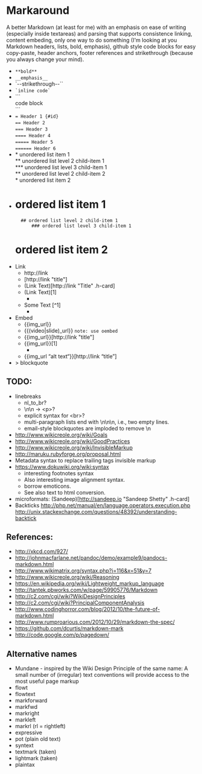 # Markaround

A better Markdown (at least for me) with an emphasis on ease of writing (especially inside textareas) and parsing that supports consistence linking, content embeding, only one way to do something (I'm looking at you Markdown headers, lists, bold, emphasis), github style code blocks for easy copy-paste, header anchors, footer references and strikethrough (because you always change your mind).

* `**bold**`
* `__emphasis__`
* `--strikethrough--``
*  `` `inline code` ``
* \`\`\`  
    code block  
    \`\`\`
* `= Header 1 {#id}`  
    `== Header 2`  
    `=== Header 3`  
    `==== Header 4`  
    `===== Header 5`  
    `====== Header 6`  
* \* unordered list item 1  
   \*\* unordered list level 2 child-item 1  
   \*\*\* unordered list level 3 child-item 1  
   \*\* unordered list level 2 child-item 2  
    \* unordered list item 2
* # ordered list item 1  
        ## ordered list level 2 child-item 1  
            ### ordered list level 3 child-item 1  
    # ordered list item 2
* Link
    * http://link
    * \[http://link "title"]
    * \(Link Text)\[http://link "Title" .h-card]
    * \(Link Text)\[1]
      * [1]: http://link "title"
    * Some Text \[^1]
      * [^1]: http://link "title"
* Embed
  * {{img_url}}
  * {{(video|slide)_url}} `note: use oembed`
  * {{img_url}}\[http://link "title"]
  * {{img_url}}\[1]
      * [1]: http://link "title"
  * {{img_url “alt text“}}\[http://link “title”]
* \> blockquote

## TODO:
*  linebreaks
    * nl_to_br?
    * \n\n -> \<p\>?
    * explicit syntax for \<br\>?
    * multi-paragraph lists end with \n\n\n, i.e., two empty lines.
    * email-style blockquotes are imploded to remove \n
* http://www.wikicreole.org/wiki/Goals
* http://www.wikicreole.org/wiki/GoodPractices
* http://www.wikicreole.org/wiki/InvisibleMarkup
* http://maruku.rubyforge.org/proposal.html
* Metadata syntax to replace trailing tags invisible markup
* https://www.dokuwiki.org/wiki:syntax
    * interesting footnotes syntax
    * Also interesting image alignment syntax.
    * borrow emoticons.
    * See also text to html conversion.
* microformats: (Sandeep)[http://sandeep.io "Sandeep Shetty" .h-card]
* Backticks http://php.net/manual/en/language.operators.execution.php http://unix.stackexchange.com/questions/48392/understanding-backtick

## References:
* http://xkcd.com/927/
* http://johnmacfarlane.net/pandoc/demo/example9/pandocs-markdown.html
* http://www.wikimatrix.org/syntax.php?i=116&x=51&y=7
* http://www.wikicreole.org/wiki/Reasoning
* https://en.wikipedia.org/wiki/Lightweight_markup_language
* http://tantek.pbworks.com/w/page/59905776/Markdown
* http://c2.com/cgi/wiki?WikiDesignPrinciples
* http://c2.com/cgi/wiki?PrincipalComponentAnalysis
* http://www.codinghorror.com/blog/2012/10/the-future-of-markdown.html
* http://www.rumproarious.com/2012/10/29/markdown-the-spec/
* https://github.com/dcurtis/markdown-mark
* http://code.google.com/p/pagedown/


## Alternative names
* Mundane - inspired by the Wiki Design Principle of the same name: A small number of \(irregular\) text conventions will provide access to the most useful page markup
* flowt
* flowtext
* markforward
* markfwd
* markright
* markleft
* markrl (rl = rightleft)
* expressive
* pot (plain old text)
* syntext
* textmark (taken)
* lightmark (taken)
* plaintax
